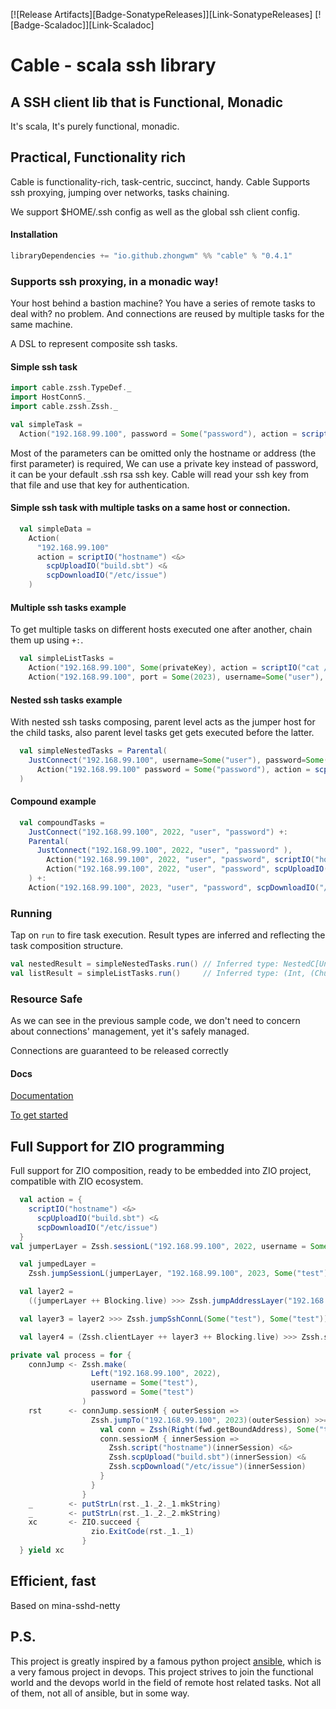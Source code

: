[![Release Artifacts][Badge-SonatypeReleases]][Link-SonatypeReleases]
[![Badge-Scaladoc]][Link-Scaladoc]

# Cable - scala ssh library

## A SSH client lib that is Functional, Monadic

It's scala, It's purely functional, monadic.

## Practical, Functionality rich

Cable is functionality-rich, task-centric, succinct, handy.
Cable Supports ssh proxying, jumping over networks, tasks chaining.

We support $HOME/.ssh config as well as the global ssh client config.

#### Installation

```scala
libraryDependencies += "io.github.zhongwm" %% "cable" % "0.4.1"
```

### Supports ssh proxying, in a monadic way!

Your host behind a bastion machine? You have a series of remote tasks to deal with? no problem.
And connections are reused by multiple tasks for the same machine.

A DSL to represent composite ssh tasks.

#### Simple ssh task

```scala
import cable.zssh.TypeDef._
import HostConnS._
import cable.zssh.Zssh._

val simpleTask =
  Action("192.168.99.100", password = Some("password"), action = scriptIO("sleep 5; ls /"))
```

Most of the parameters can be omitted only the hostname or address (the first parameter) is
required, We can use a private key instead of password, it can be your default .ssh rsa ssh key. Cable
will read your ssh key from that file and use that key for authentication.
      
#### Simple ssh task with multiple tasks on a same host or connection.
```scala
  val simpleData =
    Action(
      "192.168.99.100"
      action = scriptIO("hostname") <&>
        scpUploadIO("build.sbt") <&
        scpDownloadIO("/etc/issue")
    )

```

#### Multiple ssh tasks example

To get multiple tasks on different hosts executed one after another, chain them up using `+:`.

```scala
  val simpleListTasks =
    Action("192.168.99.100", Some(privateKey), action = scriptIO("cat /etc/issue")) +:
    Action("192.168.99.100", port = Some(2023), username=Some("user"), password=("password"), scpDownloadIO("/etc/issue"))
```

#### Nested ssh tasks example

With nested ssh tasks composing, parent level acts as the jumper host for the child tasks, also
parent level tasks get gets executed before the latter.

```scala
  val simpleNestedTasks = Parental(
    JustConnect("192.168.99.100", username=Some("user"), password=Some("password")),
      Action("192.168.99.100" password = Some("password"), action = scpUploadIO("build.sbt"))
  )
```

#### Compound example

```scala
  val compoundTasks =
    JustConnect("192.168.99.100", 2022, "user", "password") +:
    Parental(
      JustConnect("192.168.99.100", 2022, "user", "password" ),
        Action("192.168.99.100", 2022, "user", "password", scriptIO("hostname")) +:
        Action("192.168.99.100", 2022, "user", "password", scpUploadIO("build.sbt"))
    ) +:
    Action("192.168.99.100", 2023, "user", "password", scpDownloadIO("/etc/issue"))
```

### Running

Tap on `run` to fire task execution. Result types are inferred and reflecting the task composition
structure.

```scala
val nestedResult = simpleNestedTasks.run() // Inferred type: NestedC[Unit, (Int, (Chunk[String], Chunk[String]))]
val listResult = simpleListTasks.run()     // Inferred type: (Int, (Chunk[String], Chunk[String])) +|: (Int, (Chunk[String], Chunk[String]))
```

### Resource Safe

As we can see in the previous sample code, we don't need to concern about connections' management, yet it's safely managed. 

Connections are guaranteed to be released correctly

#### Docs

[Documentation](wiki/Contents.md)

[To get started](src/test/scala/zhongwm/cable/zssh/ExecSpec.scala)

## Full Support for ZIO programming

Full support for ZIO composition, ready to be embedded into ZIO project, 
compatible with ZIO ecosystem.

```scala
  val action = {
    scriptIO("hostname") <&>
      scpUploadIO("build.sbt") <&
      scpDownloadIO("/etc/issue")
  }
val jumperLayer = Zssh.sessionL("192.168.99.100", 2022, username = Some("test"), password = Some("test"))

  val jumpedLayer =
    Zssh.jumpSessionL(jumperLayer, "192.168.99.100", 2023, Some("test"), Some("test"))

  val layer2 =
    ((jumperLayer ++ Blocking.live) >>> Zssh.jumpAddressLayer("192.168.99.100", 2023)) ++ Blocking.live

  val layer3 = layer2 >>> Zssh.jumpSshConnL(Some("test"), Some("test"))

  val layer4 = (Zssh.clientLayer ++ layer3 ++ Blocking.live) >>> Zssh.sessionL

```

```scala
private val process = for {
    connJump <- Zssh.make(
                  Left("192.168.99.100", 2022),
                  username = Some("test"),
                  password = Some("test")
                )
    rst      <- connJump.sessionM { outerSession =>
                  Zssh.jumpTo("192.168.99.100", 2023)(outerSession) >>= { fwd =>
                    val conn = Zssh(Right(fwd.getBoundAddress), Some("test"), password = Some("test"))
                    conn.sessionM { innerSession =>
                      Zssh.script("hostname")(innerSession) <&>
                      Zssh.scpUpload("build.sbt")(innerSession) <&
                      Zssh.scpDownload("/etc/issue")(innerSession)
                    }
                  }
                }
    _        <- putStrLn(rst._1._2._1.mkString)
    _        <- putStrLn(rst._1._2._2.mkString)
    xc       <- ZIO.succeed {
                  zio.ExitCode(rst._1._1)
                }
  } yield xc
```

## Efficient, fast

Based on mina-sshd-netty

## P.S.

This project is greatly inspired by a famous python project [ansible](https://ansible.com), which is
a very famous project in devops. This project strives to join the functional world and the devops
world in the field of remote host related tasks. Not all of them, not all of ansible, but in some way.